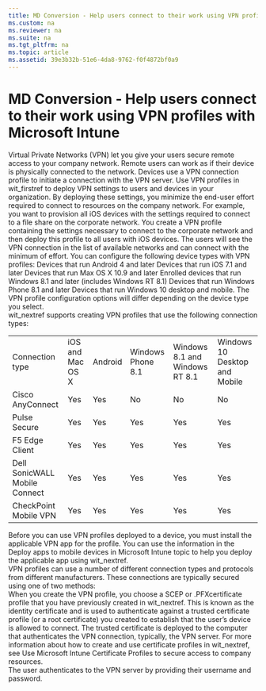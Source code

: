 ```yaml
---
title: MD Conversion - Help users connect to their work using VPN profiles with Microsoft Intune
ms.custom: na
ms.reviewer: na
ms.suite: na
ms.tgt_pltfrm: na
ms.topic: article
ms.assetid: 39e3b32b-51e6-4da8-9762-f0f4872bf0a9
---
```

# MD Conversion - Help users connect to their work using VPN profiles with Microsoft Intune
<?xml version="1.0" encoding="utf-8"?>
<developerWalkthroughDocument xmlns="http://ddue.schemas.microsoft.com/authoring/2003/5" xmlns:xlink="http://www.w3.org/1999/xlink" xmlns:xsi="http://www.w3.org/2001/XMLSchema-instance" xsi:schemaLocation="http://ddue.schemas.microsoft.com/authoring/2003/5 http://dduestorage.blob.core.windows.net/ddueschema/developer.xsd">
  <introduction>
    <para>Virtual Private Networks (VPN) let you give your users secure remote access to your company network. Remote users can work as if their device is physically connected to the network. Devices use a VPN connection profile to initiate a connection with the VPN server. Use <ui>VPN profiles</ui> in <token>wit_firstref</token> to deploy VPN settings to users and devices in your organization. By deploying these settings, you minimize the end-user effort required to connect to resources on the company network.</para>
    <para>For example, you want to provision all iOS devices with the settings required to connect to a file share on the corporate network. You create a VPN profile containing the settings necessary to connect to the corporate network and then deploy this profile to all users with iOS devices. The users will see the VPN connection in the list of available networks and can connect with the minimum of effort.</para>
    <para>You can configure the following device types with VPN profiles:</para>
    <list class="bullet">
      <listItem>
        <para>Devices that run Android 4 and later</para>
      </listItem>
      <listItem>
        <para>Devices that run iOS 7.1 and later</para>
      </listItem>
      <listItem>
        <para>Devices that run Max OS X 10.9 and later</para>
      </listItem>
      <listItem>
        <para>Enrolled devices that run Windows 8.1 and later (includes <?Comment RS: Confirmed with Karan 2014-09-24T14:21:00Z  Id='0?>Windows RT 8.1<?CommentEnd Id='0'
    ?>)</para>
      </listItem>
      <listItem>
        <para>Devices that run Windows Phone 8.1 and later</para>
      </listItem>
    <listItem><para>Devices that run Windows 10 desktop and mobile.</para></listItem></list>
    <para>The VPN profile configuration options will differ depending on the device type you select.</para>
  </introduction>
  <section>
    <title>VPN connection types</title>
    <content>
      <para>
        <token>wit_nextref</token> supports creating VPN profiles that use the following connection types:</para>
      <table xmlns:caps="http://schemas.microsoft.com/build/caps/2013/11">
        <tbody>
          <tr>
            <TD>
              <para>
                <ui>Connection type</ui>
              </para>
            </TD>
            <TD>
              <para>
                <ui>iOS and Mac OS X</ui>
              </para>
            </TD>
            <TD>
              <para>
                <ui>Android</ui>
              </para>
            </TD>
            <TD>
              <para>
                <ui>Windows Phone 8.1</ui>
              </para>
            </TD>
            <TD>
              <para>
                <ui>Windows 8.1 and Windows RT 8.1</ui>
              </para>
            </TD><TD><para>
                <ui>Windows 10 Desktop and Mobile</ui>
              </para>
            </TD>
          </tr>
          <tr>
            <TD>
              <para>Cisco AnyConnect</para>
            </TD>
            <TD>
              <para>Yes</para>
            </TD>
            <TD>
              <para>Yes</para>
            </TD>
            <TD>
              <para>No</para>
            </TD>
            <TD>
              <para>No</para>
            </TD><TD>
              <para>No</para>
            </TD>
          </tr>
          <tr>
            <TD>
              <para>Pulse Secure</para>
            </TD>
            <TD>
              <para>Yes</para>
            </TD>
            <TD>
              <para>Yes</para>
            </TD>
            <TD>
              <para>Yes</para>
            </TD>
            <TD>
              <para>Yes</para>
            </TD><TD>
              <para>Yes</para>
            </TD>
          </tr>
          <tr>
            <TD>
              <para>F5 Edge Client</para>
            </TD>
            <TD>
              <para>Yes</para>
            </TD>
            <TD>
              <para>Yes</para>
            </TD>
            <TD>
              <para>Yes</para>
            </TD>
            <TD>
              <para>Yes</para>
            </TD><TD>
              <para>Yes</para>
            </TD>
          </tr>
          <tr>
            <TD>
              <para>Dell SonicWALL Mobile Connect</para>
            </TD>
            <TD>
              <para>Yes</para>
            </TD>
            <TD>
              <para>Yes</para>
            </TD>
            <TD>
              <para>Yes</para>
            </TD>
            <TD>
              <para>Yes</para>
            </TD><TD>
              <para>Yes</para>
            </TD>
          </tr>
          <tr>
            <TD>
              <para>CheckPoint Mobile VPN</para>
            </TD>
            <TD>
              <para>Yes</para>
            </TD>
            <TD>
              <para>Yes</para>
            </TD>
            <TD>
              <para>Yes</para>
            </TD>
            <TD>
              <para>Yes</para>
            </TD><TD>
              <para>Yes</para>
            </TD>
          </tr>
        </tbody>
      </table>
      <alert class="important">
        <para>Before you can use VPN profiles deployed to a device, you must install the applicable VPN app for the profile. You can use the information in the <link xlink:href="6da30550-9e8e-4333-b9b3-83928de3807a">Deploy apps to mobile devices in Microsoft Intune</link> topic to help you deploy the applicable app using <token>wit_nextref</token>.</para>
      </alert>
    </content>
  </section>
  <section>
    <title>How VPN profiles are secured</title>
    <content>
      <para>VPN profiles can use a number of different connection types and protocols from different manufacturers. These connections are typically secured using one of two methods:</para>
    </content>
    <sections>
      <section>
        <title>Certificates</title>
        <content>
          <para>When you create the VPN profile, you choose a SCEP <?xm-insertion_mark_start author="Nathan Bigman" time="20150812T131619+0200"?>or .PFX<?xm-insertion_mark_end?>certificate profile that you have previously created in <token>wit_nextref</token>. This is known as the identity certificate and is used to authenticate against a trusted certificate profile (or a root certificate) you created to establish that the user’s device is allowed to connect. The trusted certificate is deployed to the computer that authenticates the VPN connection, typically, the VPN server.</para>
          <para>For more information about how to create and use certificate profiles in <token>wit_nextref</token>, see <link xlink:href="8cbb8499-611d-4217-a7b4-e9b864785dd0">Use Microsoft Intune Certificate Profiles to secure access to company resources</link>.</para>
        </content>
      </section>
      <section>
        <title>Username and password</title>
        <content>
          <para>The user authenticates to the VPN server by providing their username and password.</para>
        </content>
      </section>
    </sections>
  </section>
  <section>
    <title>Create a VPN profile</title>
    <content>
      <para/>
      <procedure>
        <title/>
        <steps class="ordered">
          <step>
            <content>
              <para>In the <externalLink><linkText>Microsoft Intune administration console</linkText><linkUri>https://manage.microsoft.com</linkUri></externalLink>, click <ui>Policy</ui> &gt; <ui>Add Policy</ui>.</para>
            </content>
          </step>
          <step>
            <content>
              <para>Select a template for the new policy by expanding the relevant device type, then choose the VPN profile for that device:</para>
              <list class="bullet">
                <listItem>
                  <para>
                    <ui>VPN Profile (Android 4 and later)</ui>
                  </para>
                </listItem>
                <listItem>
                  <para>
                    <ui>VPN Profile (iOS 7.1 and later)</ui>
                  </para>
                </listItem>
                <listItem>
                  <para>
                    <ui>VPN Profile (Mac OS X 10.9 and later)</ui>
                  </para>
                </listItem>
                <listItem>
                  <para>
                    <ui>VPN Profile (Windows 8.1 and later)</ui>
                  </para>
                </listItem>
                <listItem>
                  <para>
                    <ui>VPN Profile (Windows Phone 8.1 and later)</ui>
                  </para>
                </listItem>
              <?xm-insertion_mark_start author="Nathan Bigman" time="20150812T132037+0200"?><listItem>
                  <para>
                    <ui>VPN Profile (Windows 10 Desktop and Mobile and later)</ui>
                  </para>
                </listItem>
              <?xm-insertion_mark_end?></list>
              <para>You can only create and deploy a custom VPN profile policy. Recommended settings are not available.</para>
              <para>For more information about how to create and deploy policies, see the <link xlink:href="efb4dcd6-56ea-44a8-8fe2-6f1542fc75ec">Use policies to manage computers and mobile devices in Windows Intune</link> topic.</para>
            </content>
          </step>
          <step>
            <content>
              <para>
                <?Comment RS: Triple check this table! 2014-09-23T10:23:00Z  Id='2?>Use the following table to help you configure the VPN profile settings:<?CommentEnd Id='2'
    ?></para>
              <table xmlns:caps="http://schemas.microsoft.com/build/caps/2013/11">
                <thead>
                  <tr>
                    <TD>
                      <para>Setting name</para>
                    </TD>
                    <TD>
                      <para>More information</para>
                    </TD>
                  </tr>
                </thead>
                <tbody>
                  <tr>
                    <TD>
                      <para>
                        <ui>Name</ui>
                      </para>
                    </TD>
                    <TD>
                      <para>Enter a unique name for the VPN profile to help you identify it in the <token>wit_nextref</token> console.</para>
                    </TD>
                  </tr>
                  <tr>
                    <TD>
                      <para>
                        <ui>Description</ui>
                      </para>
                    </TD>
                    <TD>
                      <para>Provide a description that gives an overview of the VPN profile and other relevant information that helps you to locate it.</para>
                    </TD>
                  </tr>
                  <tr>
                    <TD>
                      <para>
                        <ui>VPN connection name (displayed to users)</ui>
                      </para>
                    </TD>
                    <TD>
                      <para>Specify a name for the VPN profile. This is the name that users will see in the list of available VPN connections on their devices.</para>
                    </TD>
                  </tr>
                  <tr>
                    <TD>
                      <para>
                        <ui>Connection type</ui>
                      </para>
                    </TD>
                    <TD>
                      <para>Select one of the following connection types to use in the VPN profile:</para>
                     
                          <para>
                            <ui>Cisco AnyConnect</ui> (not available for Windows 8.1 or Windows Phone 8.1)</para>
                       
                          <para>
                            <ui>Pulse Secure</ui>
                          </para>
                       
                          <para>
                            <ui>F5 Edge Client</ui>
                          </para>
                       
                          <para>
                            <ui>Dell SonicWALL Mobile Connect</ui>
                          </para>
                       
                          <para>
                            <ui>CheckPoint Mobile VPN</ui>
                          </para>
                       
                    </TD>
                  </tr>
                  <tr>
                    <TD>
                      <para>
                        <ui>VPN server description</ui>
                      </para>
                    </TD>
                    <TD>
                      <para>Specify a description for the VPN server that devices will connect to.                     
                        <ui>Example:</ui> <userInputLocalizable>Contoso VPN Server</userInputLocalizable></para>
                     
                        <para>When the connection type is <ui>F5 Edge Client</ui>, use the <ui>Server list</ui> field to specify a list of server descriptions and IP addresses.</para>
                      
                    </TD>
                  </tr>
                  <tr>
                    <TD>
                      <para>
                        <ui>Server IP address or FQDN</ui>
                      </para>
                    </TD>
                    <TD>
                      <para>Provide the IP address or fully qualified domain name of the VPN server that devices will connect to.                         <ui>Examples:</ui> <userInput>192.168.1.1</userInput>, <userInput>vpn.contoso.com</userInput></para>
                     
                        <para>When the connection type is <ui>F5 Edge Client</ui>, use the <ui>Server list</ui> field to specify a list of server descriptions and IP addresses.</para>
                      
                    </TD>
                  </tr>
                  <tr>
                    <TD>
                      <para>
                        <ui>Server list</ui>
                      </para>
                    </TD>
                    <TD>
                      <para>Click <ui>Add</ui> to add a new VPN server to use for the VPN connection. You can also specify which server is to be the default server for the connection.</para>
                      
                        <para>This option is displayed only when the connection type is <ui>F5 Edge Client</ui>.</para>
                     
                    </TD>
                  </tr>
                  <tr>
                    <TD>
                      <para>
                        <ui>Send all network traffic through the VPN connection</ui>
                      </para>
                    </TD>
                    <TD>
                      <para>If you select this option, all network traffic is sent through the VPN connection.</para>
                      <para>If you do not select this option, the client will dynamically negotiate the routes for split tunneling upon connecting to the 3rd party VPN server.</para>
                      <para>Only connections to the company network are sent over a VPN tunnel. VPN tunneling is not used when you connect to resources on the Internet.</para>
                    </TD>
                  </tr>
                  <tr>
                    <TD>
                      <para>
                        <ui>Authentication method</ui>
                      </para>
                    </TD>
                    <TD>
                      <para>Select the authentication method used by the VPN connection:</para>
                     
                          <para>
                            <ui>Certificates</ui>
                          </para>
                       
                          <para>
                            <ui>Username and Password</ui> - this setting is not available when the connection type is <ui>Cisco AnyConnect</ui>.</para>
                        <para>The <ui>Authentication method</ui> option is not available for Windows 8.1
                          </para>
                       
                       
                      
                     
                    </TD>
                  </tr>
                  <tr>
                    <TD>
                      <para>
                        <ui>Remember the user credentials at each logon</ui>
                      </para>
                    </TD>
                    <TD>
                      <para>Select this option to ensure that the user credentials are remembered so that the user does not have to enter credentials each time a connection is established.</para>
                    </TD>
                  </tr>
                  <tr>
                    <TD>
                      <para>
                        <ui>Select a client certificate for client authentication (Identity Certificate)</ui>
                      </para>
                    </TD>
                    <TD>
                      <para>Select the client SCEP certificate that you previously created that will be used to authenticate the VPN connection. For more information about how to use certificate profiles in <token>wit_nextref</token>, see <link xlink:href="8cbb8499-611d-4217-a7b4-e9b864785dd0">Use Microsoft Intune Certificate Profiles to secure access to company resources</link>.</para>
                     
                        <para>This option is displayed only when the authentication method is <ui>Certificates</ui>.</para>
                    
                    </TD>
                  </tr>
                  <tr>
                    <TD>
                      <para>
                        <ui>Role</ui>
                      </para>
                    </TD>
                    <TD>
                      <para>Specify the name of the user role that has access to this connection. A user role defines personal settings, options, and enables or disables certain access features.</para>
                     
                        <para>This option is displayed only when the connection type is <ui>Pulse Secure</ui>.</para>
                     
                    </TD>
                  </tr>
                  <tr>
                    <TD>
                      <para>
                        <ui>Realm</ui>
                      </para>
                    </TD>
                    <TD>
                      <para>Specify the name of the authentication realm that you want to use. An authentication realm is a grouping of authentication resources that is used by the Pulse Secure connection type.</para>
                     
                        <para>This option is displayed only when the connection type is <ui>Pulse Secure</ui>.</para>
                    
                    </TD>
                  </tr>
                  <tr>
                    <TD>
                      <para>
                        <ui>Login group or domain</ui>
                      </para>
                    </TD>
                    <TD>
                      <para>Specify the name of the login group or domain that you want to connect to.</para>
                     
                        <para>This option is displayed only when the connection type is <ui>Dell SonicWALL Mobile Connect</ui>.</para>
                    
                    </TD>
                  </tr>
                  <tr>
                    <TD>
                      <para>
                        <ui>Fingerprint</ui>
                      </para>
                    </TD>
                    <TD>
                      <para>Specify a string, for example "Contoso Fingerprint Code" that will be used to verify the VPN server can be trusted.</para>
                      <para>A fingerprint can be:</para>
                     
                          <para>Sent to the client so it knows to trust any server presenting that same fingerprint when connecting.</para>
                       
                          <para>If the device doesn’t already have the fingerprint it will prompt the user to trust the VPN server they are connecting to while showing the fingerprint (the user manually verifies the fingerprint and clicks <ui>trust</ui> to connect).</para>
                       
                        <para>This option is displayed only when the connection type is <ui>CheckPoint Mobile VPN</ui>.</para>
                    
                    </TD>
                  </tr>
                  <tr>
                    <TD>
                      <para>
                        <ui>Per App VPN</ui> (iOS only)</para>
                    </TD>
                    <TD>
                      <para>Select this option if you want to associate this VPN connection with an iOS of Mac OS X app so that the connection will be opened when the app is run. You can associate the VPN profile with an app when you deploy the software. For more information, see <link xlink:href="6da30550-9e8e-4333-b9b3-83928de3807a">Deploy software to mobile devices in Windows Intune</link>.</para>
                     
                        <para>
                          <?Comment RS: 144904 2014-10-15T09:13:00Z  Id='3?>If you deploy an app that is associated with a deployed VPN profile and then delete the VPN profile deployment, users will no longer be able to run the app.<?CommentEnd Id='3'
    ?></para>
                 
                    </TD>
                  </tr>
                  <tr>
                    <TD>
                      <para>
                        <ui>Automatically detect proxy settings</ui> (iOS, Mac OS X, Windows 8.1 and Windows Phone 8.1 only)</para>
                    </TD>
                    <TD>
                      <para>If your VPN server requires a proxy server for the connection, specify whether you would like devices to automatically detect the connection settings.</para>
                      <para>For more information, see your Windows Server documentation.</para>
                    </TD>
                  </tr>
                  <tr>
                    <TD>
                      <para>
                        <ui>Use automatic configuration script</ui> (iOS, Mac OS X, Windows 8.1 and Windows Phone 8.1 only)</para>
                    </TD>
                    <TD>
                      <para>If your VPN server requires a proxy server for the connection, specify whether you would like to use an automatic configuration script to define the settings and then specify a URL to the file containing the settings.</para>
                      <para>For more information, see your Windows Server documentation.</para>
                    </TD>
                  </tr>
                  <tr>
                    <TD>
                      <para>
                        <ui>Use proxy server</ui> (iOS, Mac OS X, Windows 8.1 and Windows Phone 8.1 only)</para>
                    </TD>
                    <TD>
                      <para>If your VPN server requires a proxy server for the connection, select this option, then specify the address and port number of the proxy server.</para>
                      <para>For more information, see your Windows Server documentation.</para>
                    </TD>
                  </tr>
                  <tr>
                    <TD>
                      <para>
                        <ui>Bypass proxy settings for local addresses</ui> (iOS, Mac OS X, Windows 8.1 and Windows Phone 8.1 only only)</para>
                    </TD>
                    <TD>
                      <para>If your VPN server requires a proxy server for the connection, select this option if you do not want to use the proxy server for local addresses that you specify.</para>
                      <para>For more information, see your Windows Server documentation.</para>
                    </TD>
                  </tr>
                  <tr>
                    <TD>
                      <para>
                        <ui>Custom XML</ui> (Windows 8.1<?xm-insertion_mark_start author="Nathan Bigman" time="20150812T132139+0200"?> and later,<?xm-insertion_mark_end?> and Windows Phone 8.1<?xm-insertion_mark_start author="Nathan Bigman" time="20150812T132146+0200"?> and later<?xm-insertion_mark_end?> only)</para>
                    </TD>
                    <TD>
                      <para>Allows you to specify custom XML commands that configure the VPN connection. Examples</para>
                   
                    
                          <para>For <ui>Pulse Secure</ui>:
                            <userInput>&lt;pulse-schema&gt;&lt;isSingleSignOnCredential&gt;true&lt;/isSingleSignOnCredential&gt;&lt;/pulse-schema&gt;</userInput>
                          </para>
                      
                          <para>For <ui>CheckPoint Mobile VPN</ui>:
                            <userInput>&lt;CheckPointVPN port="443" name="CheckPointSelfhost" sso="true"  debug="3" /&gt;</userInput>
                          </para>
                       
                          <para>For <ui>Dell SonicWALL Mobile Connect</ui>:
                            <userInput>&lt;MobileConnect&gt;&lt;Compression&gt;false&lt;/Compression&gt;&lt;debugLogging&gt;True&lt;/debugLogging&gt;&lt;packetCapture&gt;False&lt;/packetCapture&gt;&lt;/MobileConnect&gt;</userInput>
                          </para>
                       
                          <para>For <ui>F5 Edge Client</ui>:
                            <userInput>&lt;f5-vpn-conf&gt;&lt;single-sign-on-credential /&gt;&lt;/f5-vpn-conf&gt;</userInput>
                          </para>
                      
                      <para>Refer to each manufacturers VPN documentation for more information about how to write custom XML commands.</para>
                    </TD>
                  </tr>
                  <tr>
                    <TD>
                      <para>
                        <ui>DNS Suffix search list</ui> (Windows Phone 8.1 only)</para>
                    </TD>
                    <TD>
                      <para>Specify one DNS suffix on each line. Each DNS suffix you specify will be searched when connecting to a website using a short name.</para>
                      <para>For example, specify the DNS suffices <ui>domain1.contoso.com</ui> and <ui>domain2.contoso.com</ui>, visit the URL <ui>http://mywebsite</ui>, and the URLs <ui>http://mywebsite.domain1.contoso.com</ui> and 
                         
                            <ui>http://mywebsite.domain2.contoso.com</ui> will be searched.
                          </para>
                       
                    </TD>
                  </tr>
                  <tr>
                    <TD>
                      <para>
                        <ui>Bypass VPN when connected to company Wi-Fi network</ui> (Windows Phone 8.1 only)</para>
                    </TD>
                    <TD>
                      <para>Specifies that the VPN connection will not be used when the device is connected to the company Wi-Fi network.</para>
                    </TD>
                  </tr>
                  <tr>
                    <TD>
                      <para>
                        <ui>Bypass VPN when connected to home Wi-Fi network</ui> (Windows Phone 8.1 only)</para>
                    </TD>
                    <TD>
                      <para>Specifies that the VPN connection will not be used when the device is connected to a home Wi-Fi network.</para>
                    </TD>
                  </tr><tr><TD colspan="2"><?xm-insertion_mark_start author="Nathan Bigman" time="20150812T132536+0200"?><para><legacyBold>Corporate Boundaries settings for Windows 10 Desktop and Mobile</legacyBold></para><?xm-insertion_mark_end?></TD></tr><tr><TD><?xm-insertion_mark_start author="Nathan Bigman" time="20150812T132249+0200"?><para>
                        Network traffic rules</para>
                    <?xm-insertion_mark_end?></TD><TD><?xm-insertion_mark_start author="Nathan Bigman" time="20150812T170726+0200"?><para>Set which protocols, local and remote port and address ranges will be enabled for the VPN connection.</para>
 <para>If you do not create a network traffic rule, all protocols, ports and address ranges are enabled. Once you create a rule, only the protocols, ports and address ranges that you specify in that rule or in additional rules will be used by the VPN connection.</para>
<?xm-insertion_mark_end?></TD></tr><tr><TD><?xm-insertion_mark_start author="Nathan Bigman" time="20150812T132323+0200"?><para>Routes</para>
                    <?xm-insertion_mark_end?></TD><TD><?xm-insertion_mark_start author="Nathan Bigman" time="20150812T171048+0200"?><para>Which routes will use the VPN connection.</para><?xm-insertion_mark_end?></TD></tr><tr><TD><?xm-insertion_mark_start author="Nathan Bigman" time="20150812T132328+0200"?><para>DNS servers</para>
                    <?xm-insertion_mark_end?></TD><TD><?xm-insertion_mark_start author="Nathan Bigman" time="20150812T150543+0200"?><para>Which DNS servers are used by the VPN connection once the connection has been established.</para><?xm-insertion_mark_end?></TD></tr>
                </tbody>
              </table>
            <?xm-insertion_mark_start author="Nathan Bigman" time="20150812T171446+0200"?><alert class="tip">
<para>Here's an example of when you might use corporate boundaries settings. If you want to enable VPN only for remote desktop, you would create a network traffic rule that allows traffic for protocol number 27 on external port 3996. No other traffic will use the VPN.</para><para>Defining routes in corporate boundaries is useful when your VPN connection type does not allow you to define how traffic is handled in split tunneling. In that case, use <ui>Routes</ui> to list the routes that will use the VPN.</para><para>You can restrict Windows 10 device VPN usage to specific apps by creating a custom OMA-URI setting. To learn more about customer URI settings see <link xlink:href="b05bbc3f-6256-490d-901f-3746203ca160">Custom URI settings for Windows 10 devices</link>.</para>
</alert><?xm-insertion_mark_end?></content>
          </step>
          <step>
            <content>
              <para>When you are finished, click <ui>Save Policy</ui>.</para>
            </content>
          </step>
        </steps>
        <conclusion>
          <content>
            <para>The new policy displays in the <ui>Configuration Policies</ui> node of the <ui>Policy</ui> workspace.</para>
          </content>
        </conclusion>
      </procedure>
    </content>
  </section>
  <section>
    <title>Deploy a VPN profile</title>
    <content>
      <procedure>
        <title/>
        <steps class="ordered">
          <step>
            <content>
              <para>Deploy the VPN profile to one or more groups of users or devices in your organization.</para>
            </content>
          </step>
        </steps>
        <conclusion>
          <content>
            <para>For more information about how to deploy policies, see <?xm-insertion_mark_start author="" time="20150615T215252+0200"?><link xlink:href="efb4dcd6-56ea-44a8-8fe2-6f1542fc75ec">Use policies to manage computers and mobile devices with Microsoft Intune</link><?xm-insertion_mark_end?><?xm-deletion_mark author="" time="20150615T215328+0200" data="&lt;maml:link xlink:href=&quot;3deb291f-4bef-49ba-bdc8-974426bab26d&quot; xmlns:maml=&quot;http://ddue.schemas.microsoft.com/authoring/2003/5&quot; xmlns:xlink=&quot;http://www.w3.org/1999/xlink&quot;&gt;Use policies to manage computers and mobile devices in Microsoft Intune&lt;/maml:link&gt;"?>.</para>
            <para>A status summary and alerts on the <ui>Overview</ui> page of the <ui>Policy</ui> workspace identify issues with the policy that require your attention. Additionally, a status summary appears in the <ui>Dashboard</ui> workspace.</para>
          </content>
        </conclusion>
      </procedure>
    </content>
  </section>
  <nextSteps>
    <content>
      <para>After successful deployment, users will see the VPN connection name you specified in the list of VPN connections on their device.</para>
    </content>
  </nextSteps>
  <relatedTopics>
    <link xlink:href="5b090c5a-6f12-4e60-ace0-c9929afaa9a3">Enable access to company resources using Windows Intune</link>
  </relatedTopics>
</developerWalkthroughDocument>

